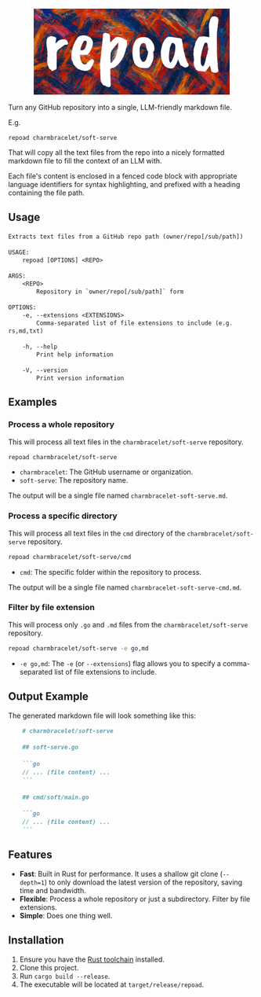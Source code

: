 <p align="center">
  <img src="logo.webp" alt="repoad logo" width="400" />
</p>

Turn any GitHub repository into a single, LLM-friendly markdown file.

E.g.

```shell
repoad charmbracelet/soft-serve
```

That will copy all the text files from the repo into a nicely formatted markdown file to fill the context of an LLM with.

Each file's content is enclosed in a fenced code block with appropriate language identifiers for syntax highlighting, and prefixed with a heading containing the file path.

## Usage

```text
Extracts text files from a GitHub repo path (owner/repo[/sub/path])

USAGE:
    repoad [OPTIONS] <REPO>

ARGS:
    <REPO>
        Repository in `owner/repo[/sub/path]` form

OPTIONS:
    -e, --extensions <EXTENSIONS>
        Comma-separated list of file extensions to include (e.g. rs,md,txt)

    -h, --help
        Print help information

    -V, --version
        Print version information
```

## Examples

### Process a whole repository

This will process all text files in the `charmbracelet/soft-serve` repository.

```bash
repoad charmbracelet/soft-serve
```
*   `charmbracelet`: The GitHub username or organization.
*   `soft-serve`: The repository name.

The output will be a single file named `charmbracelet-soft-serve.md`.

### Process a specific directory

This will process all text files in the `cmd` directory of the `charmbracelet/soft-serve` repository.

```bash
repoad charmbracelet/soft-serve/cmd
```
*   `cmd`: The specific folder within the repository to process.

The output will be a single file named `charmbracelet-soft-serve-cmd.md`.

### Filter by file extension

This will process only `.go` and `.md` files from the `charmbracelet/soft-serve` repository.

```bash
repoad charmbracelet/soft-serve -e go,md
```
*   `-e go,md`: The `-e` (or `--extensions`) flag allows you to specify a comma-separated list of file extensions to include.

## Output Example

The generated markdown file will look something like this:

```markdown
    # charmbracelet/soft-serve

    ## soft-serve.go

    ```go
    // ... (file content) ...
    ```

    ## cmd/soft/main.go

    ```go
    // ... (file content) ...
    ```
```

## Features

- **Fast**: Built in Rust for performance. It uses a shallow git clone (`--depth=1`) to only download the latest version of the repository, saving time and bandwidth.
- **Flexible**: Process a whole repository or just a subdirectory. Filter by file extensions.
- **Simple**: Does one thing well.

## Installation

1.  Ensure you have the [Rust toolchain](https://rustup.rs/) installed.
2.  Clone this project.
3.  Run `cargo build --release`.
4.  The executable will be located at `target/release/repoad`.
